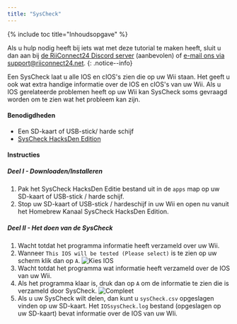 ```yaml
---
title: "SysCheck"
---
```


{% include toc title="Inhoudsopgave" %}

Als u hulp nodig heeft bij iets wat met deze tutorial te maken heeft, sluit u dan aan bij [de RiiConnect24 Discord server](https://discord.gg/b4Y7jfD) (aanbevolen) of [e-mail ons via support@riiconnect24.net](mailto:support@riiconnect24.net).
{: .notice--info}

Een SysCheck laat u alle IOS en cIOS's zien die op uw Wii staan. Het geeft u ook wat extra handige informatie over de IOS en cIOS's van uw Wii. Als u IOS gerelateerde problemen heeft op uw Wii kan SysCheck soms gevraagd worden om te zien wat het probleem kan zijn.

#### Benodigdheden

* Een SD-kaart of USB-stick/ harde schijf
* [SysCheck HacksDen Edition](https://hbb1.oscwii.org/hbb/SysCheckHDE/SysCheckHDE.zip)

#### Instructies
##### Deel I - Downloaden/Installeren

1. Pak het SysCheck HacksDen Editie bestand uit in de `apps` map op uw SD-kaart of USB-stick / harde schijf.
2. Stop uw SD-kaart of USB-stick / hardeschijf in uw Wii en open nu vanuit het Homebrew Kanaal SysCheck HacksDen Edition.

##### Deel II - Het doen van de SysCheck

1. Wacht totdat het programma informatie heeft verzameld over uw Wii.
2. Wanneer `This IOS will be tested (Please select)` is te zien op uw scherm klik dan op `A`. ![Kies IOS](/images/SysCheck/1.png)
3. Wacht totdat het programma wat informatie heeft verzameld over de IOS van uw Wii.
4. Als het programma klaar is, druk dan op `A` om de informatie te zien die is verzameld door SysCheck. ![Compleet](/images/SysCheck/2.png)
5. Als u uw SysCheck wilt delen, dan kunt u `sysCheck.csv` opgeslagen vinden op uw SD-kaart. Het `IOSsysCheck.log` bestand (opgeslagen op uw SD-kaart) bevat informatie over de IOS van uw WIi.
